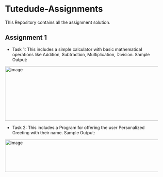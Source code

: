 # Tutedude-Assignments
This Repository contains all the assignment solution.
## Assignment 1
- Task 1:
This includes a simple calculator with basic mathematical operations like Addition, Subtraction, Multiplication, Division.
Sample Output:
<img width="696" height="179" alt="image" src="https://github.com/user-attachments/assets/9019fccc-0077-47a4-8d8a-cc6c4075f13b" />

- Task 2:
This includes a Program for offering the user Personalized Greeting with their name.
Sample Output:
<img width="510" height="107" alt="image" src="https://github.com/user-attachments/assets/bcf1ac05-566d-469d-8789-8449fe5c256b" />
